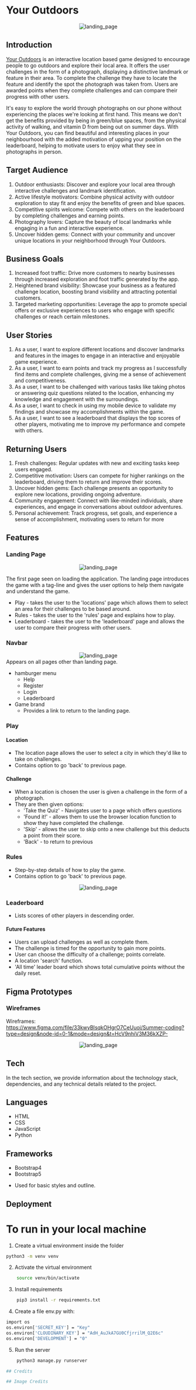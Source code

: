 # Your Outdoors

<div align="center">
  <img src="static/images/mosaic-images-webp-smaller/checkmate_main_img_readme.png" alt="landing_page">
</div>

## Introduction

[Your Outdoors](https://suns-goods-1564630265ef.herokuapp.com/) is an interactive location based game designed to encourage people to go outdoors and explore their local area. It offers the user challenges in the form of a photograph, displaying a distinctive landmark or feature in their area. To complete the challenge they have to locate the feature and identify the spot the photograph was taken from. Users are awarded points when they complete challenges and can compare their progress with other users.

It's easy to explore the world through photographs on our phone without experiencing the places we're looking at first hand. This means we don't get the benefits provided by being in green/blue spaces, from the physical activity of walking, and vitamin D from being out on summer days. With Your Outdoors, you can find beautiful and interesting places in your neighbourhood with the added motivation of upping your position on the leaderboard, helping to motivate users to enjoy what they see in photographs in person.

## Target Audience

1. Outdoor enthusiasts: Discover and explore your local area through interactive challenges and landmark identification.
2. Active lifestyle motivators: Combine physical activity with outdoor exploration to stay fit and enjoy the benefits of green and blue spaces.
3. Competitive spirits welcome: Compete with others on the leaderboard by completing challenges and earning points.
4. Photography lovers: Capture the beauty of local landmarks while engaging in a fun and interactive experience.
5. Uncover hidden gems: Connect with your community and uncover unique locations in your neighborhood through Your Outdoors.

## Business Goals

1. Increased foot traffic: Drive more customers to nearby businesses through increased exploration and foot traffic generated by the app.
2. Heightened brand visibility: Showcase your business as a featured challenge location, boosting brand visibility and attracting potential customers.
3. Targeted marketing opportunities: Leverage the app to promote special offers or exclusive experiences to users who engage with specific challenges or reach certain milestones.

## User Stories

1. As a user, I want to explore different locations and discover landmarks and features in the images to engage in an interactive and enjoyable game experience.
2. As a user, I want to earn points and track my progress as I successfully find items and complete challenges, giving me a sense of achievement and competitiveness.
3. As a user, I want to be challenged with various tasks like taking photos or answering quiz questions related to the location, enhancing my knowledge and engagement with the surroundings.
4. As a user, I want to check in using my mobile device to validate my findings and showcase my accomplishments within the game.
5. As a user, I want to see a leaderboard that displays the top scores of other players, motivating me to improve my performance and compete with others.

## Returning Users

1. Fresh challenges: Regular updates with new and exciting tasks keep users engaged.
2. Competitive motivation: Users can compete for higher rankings on the leaderboard, driving them to return and improve their scores.
3. Uncover hidden gems: Each challenge presents an opportunity to explore new locations, providing ongoing adventure.
4. Community engagement: Connect with like-minded individuals, share experiences, and engage in conversations about outdoor adventures.
5. Personal achievement: Track progress, set goals, and experience a sense of accomplishment, motivating users to return for more

## Features

### Landing Page

<div align="center">
  <img src="static/images/mosaic-images-webp-smaller/landing_pg_readme.png" alt="landing_page">
</div>

The first page seen on loading the application. The landing page introduces the game with a tag-line and gives the user options to help them navigate and understand the game.

-   Play - takes the user to the 'locations' page which allows them to select an area for their challenges to be based around.
-   Rules - takes the user to the 'rules' page and explains how to play.
-   Leaderboard - takes the user to the 'leaderboard' page and allows the user to compare their progress with other users.

### Navbar

<div align="center">
  <img src="static/images/mosaic-images-webp-smaller/navbar_readme.png" alt="landing_page">
</div>
Appears on all pages other than landing page.

-   hamburger menu
    -   Help
    -   Register
    -   Login
    -   Leaderboard
-   Game brand
    -   Provides a link to return to the landing page.

### Play

#### Location

-   The location page allows the user to select a city in which they'd like to take on challenges.
-   Contains option to go 'back' to previous page.

#### Challenge

-   When a location is chosen the user is given a challenge in the form of a photograph.
-   They are then given options:
    -   'Take the Quiz' - Navigates user to a page which offers questions
    -   'Found it!' - allows them to use the browser location function to show they have completed the challenge.
    -   'Skip' - allows the user to skip onto a new challenge but this deducts a point from their score.
    -   'Back' - to return to previous

### Rules

-   Step-by-step details of how to play the game.
-   Contains option to go 'back' to previous page.

<div align="center">
  <img src="static/images/mosaic-images-webp-smaller/rules_readme(1).png" alt="landing_page">
</div>

### Leaderboard

-   Lists scores of other players in descending order.

#### Future Features

-   Users can upload challenges as well as complete them.
-   The challenge is timed for the opportunity to gain more points.
-   User can choose the difficulty of a challenge; points correlate.
-   A location 'search' function.
-   'All time' leader board which shows total cumulative points without the daily reset.

## Figma Prototypes

### Wireframes

Wireframes: https://www.figma.com/file/33kwyBIsqkOHgrO7CeUuoi/Summer-coding?type=design&node-id=0-1&mode=design&t=HcV9nhiV3M36kXZP-

<div align="center">
  <img src="static/images/mosaic-images-webp-smaller/wireframes_figma_readme.png" alt="landing_page">
</div>

## Tech

In the tech section, we provide information about the technology stack, dependencies, and any technical details related to the project.

## Languages

-   HTML
-   CSS
-   JavaScript
-   Python

## Frameworks

-   Bootstrap4
-   Bootstrap5

*   Used for basic styles and outline.

## Deployment

# To run in your local machine

1. Create a virtual environment inside the folder

```bash
python3 -m venv venv
```

2. Activate the virtual environment

```bash
    source venv/bin/activate
```

3. Install requirements

```bash
    pip3 install -r requirements.txt
```

4. Create a file env.py with:

```bash
import os
os.environ['SECRET_KEY'] = "Key"
os.environ['CLOUDINARY_KEY'] = "AdH_AuJkA7GU0CfjrrilM_Q2E6c"
os.environ['DEVELOPMENT'] = "0"

```

5. Run the server

```bash
    python3 manage.py runserver

## Credits

## Image Credits
```
